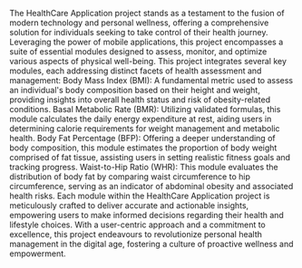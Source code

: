 The HealthCare Application project stands as a testament to the fusion of modern technology and personal wellness, offering a comprehensive solution for individuals seeking to take control of their health journey. Leveraging the power of mobile applications, this project encompasses a suite of essential modules designed to assess, monitor, and optimize various aspects of physical well-being.
This project integrates several key modules, each addressing distinct facets of health assessment and management:
Body Mass Index (BMI): A fundamental metric used to assess an individual's body composition based on their height and weight, providing insights into overall health status and risk of obesity-related conditions.
Basal Metabolic Rate (BMR): Utilizing validated formulas, this module calculates the daily energy expenditure at rest, aiding users in determining calorie requirements for weight management and metabolic health.
Body Fat Percentage (BFP): Offering a deeper understanding of body composition, this module estimates the proportion of body weight comprised of fat tissue, assisting users in setting realistic fitness goals and tracking progress.
Waist-to-Hip Ratio (WHR): This module evaluates the distribution of body fat by comparing waist circumference to hip circumference, serving as an indicator of abdominal obesity and associated health risks.
Each module within the HealthCare Application project is meticulously crafted to deliver accurate and actionable insights, empowering users to make informed decisions regarding their health and lifestyle choices. With a user-centric approach and a commitment to excellence, this project endeavours to revolutionize personal health management in the digital age, fostering a culture of proactive wellness and empowerment. 
